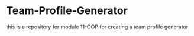 # Team-Profile-Generator
this is a repository for module 11-OOP for creating a team profile generator
